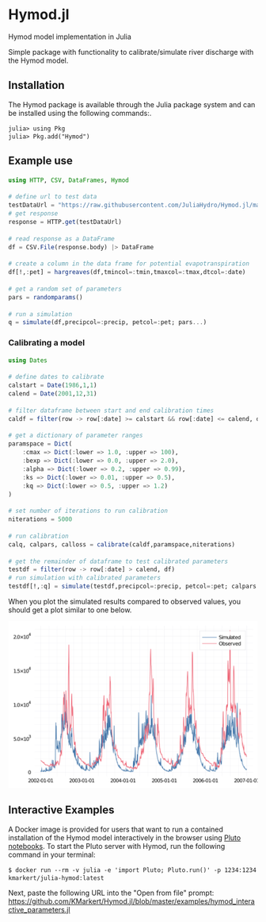 # Hymod.jl

Hymod model implementation in Julia

Simple package with functionality to calibrate/simulate river discharge with the Hymod model.

## Installation

The Hymod package is available through the Julia package system and can be installed using the following commands:.

```
julia> using Pkg
julia> Pkg.add("Hymod")
```

## Example use

```julia
using HTTP, CSV, DataFrames, Hymod

# define url to test data
testDataUrl = "https://raw.githubusercontent.com/JuliaHydro/Hymod.jl/master/test/data/test_forcings.csv"
# get response
response = HTTP.get(testDataUrl)

# read response as a DataFrame
df = CSV.File(response.body) |> DataFrame

# create a column in the data frame for potential evapotranspiration
df[!,:pet] = hargreaves(df,tmincol=:tmin,tmaxcol=:tmax,dtcol=:date)

# get a random set of parameters
pars = randomparams()

# run a simulation
q = simulate(df,precipcol=:precip, petcol=:pet; pars...)
```

### Calibrating a model

```julia
using Dates

# define dates to calibrate
calstart = Date(1986,1,1)
calend = Date(2001,12,31)

# filter dataframe between start and end calibration times
caldf = filter(row -> row[:date] >= calstart && row[:date] <= calend, df)

# get a dictionary of parameter ranges
paramspace = Dict(
    :cmax => Dict(:lower => 1.0, :upper => 100),
    :bexp => Dict(:lower => 0.0, :upper => 2.0),
    :alpha => Dict(:lower => 0.2, :upper => 0.99),
    :ks => Dict(:lower => 0.01, :upper => 0.5),
    :kq => Dict(:lower => 0.5, :upper => 1.2)
)

# set number of iterations to run calibration
niterations = 5000

# run calibration
calq, calpars, calloss = calibrate(caldf,paramspace,niterations)

# get the remainder of dataframe to test calibrated parameters
testdf = filter(row -> row[:date] > calend, df)
# run simulation with calibrated parameters
testdf[!,:q] = simulate(testdf,precipcol=:precip, petcol=:pet; calpars...)

```

When you plot the simulated results compared to observed values, you should get a plot similar to one below.

![](docs/src/assets/example.png)

## Interactive Examples

A Docker image is provided for users that want to run a contained installation of the Hymod model interactively in the browser using [Pluto notebooks](https://github.com/fonsp/Pluto.jl). To start the Pluto server with Hymod, run the following command in your terminal:

```
$ docker run --rm -v julia -e 'import Pluto; Pluto.run()' -p 1234:1234 kmarkert/julia-hymod:latest
```

Next, paste the following URL into the "Open from file" prompt: https://github.com/KMarkert/Hymod.jl/blob/master/examples/hymod_interactive_parameters.jl
